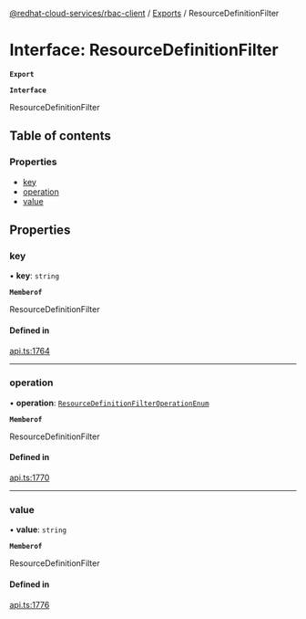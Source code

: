 [@redhat-cloud-services/rbac-client](../README.md) / [Exports](../modules.md) / ResourceDefinitionFilter

# Interface: ResourceDefinitionFilter

**`Export`**

**`Interface`**

ResourceDefinitionFilter

## Table of contents

### Properties

- [key](ResourceDefinitionFilter.md#key)
- [operation](ResourceDefinitionFilter.md#operation)
- [value](ResourceDefinitionFilter.md#value)

## Properties

### key

• **key**: `string`

**`Memberof`**

ResourceDefinitionFilter

#### Defined in

[api.ts:1764](https://github.com/RedHatInsights/javascript-clients/blob/master/packages/rbac/api.ts#L1764)

___

### operation

• **operation**: [`ResourceDefinitionFilterOperationEnum`](../enums/ResourceDefinitionFilterOperationEnum.md)

**`Memberof`**

ResourceDefinitionFilter

#### Defined in

[api.ts:1770](https://github.com/RedHatInsights/javascript-clients/blob/master/packages/rbac/api.ts#L1770)

___

### value

• **value**: `string`

**`Memberof`**

ResourceDefinitionFilter

#### Defined in

[api.ts:1776](https://github.com/RedHatInsights/javascript-clients/blob/master/packages/rbac/api.ts#L1776)
